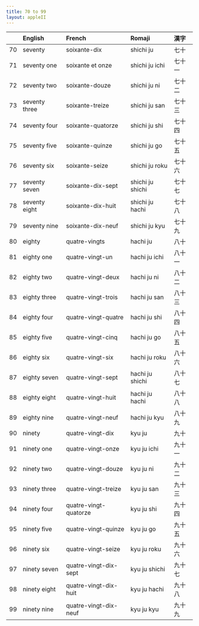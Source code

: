 ```yaml
---
title: 70 to 99
layout: appleII
---
```

|     | English       | French                | Romaji           | 漢字   |
|----:|:--------------|:----------------------|:-----------------|:-------|
|  70 | seventy       | soixante-dix          | shichi ju        | 七十   |
|  71 | seventy one   | soixante et onze      | shichi ju ichi   | 七十一 |
|  72 | seventy two   | soixante-douze        | shichi ju ni     | 七十二 |
|  73 | seventy three | soixante-treize       | shichi ju san    | 七十三 |
|  74 | seventy four  | soixante-quatorze     | shichi ju shi    | 七十四 |
|  75 | seventy five  | soixante-quinze       | shichi ju go     | 七十五 |
|  76 | seventy six   | soixante-seize        | shichi ju roku   | 七十六 |
|  77 | seventy seven | soixante-dix-sept     | shichi ju shichi | 七十七 |
|  78 | seventy eight | soixante-dix-huit     | shichi ju hachi  | 七十八 |
|  79 | seventy nine  | soixante-dix-neuf     | shichi ju kyu    | 七十九 |
|  80 | eighty        | quatre-vingts         | hachi ju         | 八十   |
|  81 | eighty one    | quatre-vingt-un       | hachi ju ichi    | 八十一 |
|  82 | eighty two    | quatre-vingt-deux     | hachi ju ni      | 八十二 |
|  83 | eighty three  | quatre-vingt-trois    | hachi ju san     | 八十三 |
|  84 | eighty four   | quatre-vingt-quatre   | hachi ju shi     | 八十四 |
|  85 | eighty five   | quatre-vingt-cinq     | hachi ju go      | 八十五 |
|  86 | eighty six    | quatre-vingt-six      | hachi ju roku    | 八十六 |
|  87 | eighty seven  | quatre-vingt-sept     | hachi ju shichi  | 八十七 |
|  88 | eighty eight  | quatre-vingt-huit     | hachi ju hachi   | 八十八 |
|  89 | eighty nine   | quatre-vingt-neuf     | hachi ju kyu     | 八十九 |
|  90 | ninety        | quatre-vingt-dix      | kyu ju           | 九十   |
|  91 | ninety one    | quatre-vingt-onze     | kyu ju ichi      | 九十一 |
|  92 | ninety two    | quatre-vingt-douze    | kyu ju ni        | 九十二 |
|  93 | ninety three  | quatre-vingt-treize   | kyu ju san       | 九十三 |
|  94 | ninety four   | quatre-vingt-quatorze | kyu ju shi       | 九十四 |
|  95 | ninety five   | quatre-vingt-quinze   | kyu ju go        | 九十五 |
|  96 | ninety six    | quatre-vingt-seize    | kyu ju roku      | 九十六 |
|  97 | ninety seven  | quatre-vingt-dix-sept | kyu ju shichi    | 九十七 |
|  98 | ninety eight  | quatre-vingt-dix-huit | kyu ju hachi     | 九十八 |
|  99 | ninety nine   | quatre-vingt-dix-neuf | kyu ju kyu       | 九十九 |
